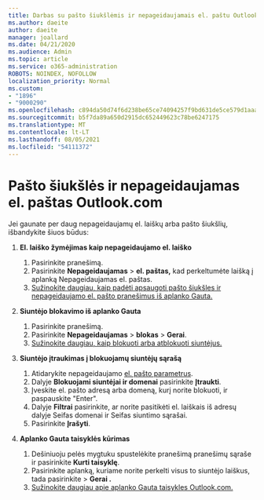 ```yaml
---
title: Darbas su pašto šiukšlėmis ir nepageidaujamais el. paštu Outlook.com
ms.author: daeite
author: daeite
manager: joallard
ms.date: 04/21/2020
ms.audience: Admin
ms.topic: article
ms.service: o365-administration
ROBOTS: NOINDEX, NOFOLLOW
localization_priority: Normal
ms.custom:
- "1896"
- "9000290"
ms.openlocfilehash: c894da50d74f6d238be65ce74094257f9bd631de5ce579d1aaa511292c2523e6
ms.sourcegitcommit: b5f7da89a650d2915dc652449623c78be6247175
ms.translationtype: MT
ms.contentlocale: lt-LT
ms.lasthandoff: 08/05/2021
ms.locfileid: "54111372"
---
```

# <a name="spam-and-junk-email-in-outlookcom"></a>Pašto šiukšlės ir nepageidaujamas el. paštas Outlook.com

Jei gaunate per daug nepageidaujamų el. laiškų arba pašto šiukšlių, išbandykite šiuos būdus:

1. **El. laiško žymėjimas kaip nepageidaujamo el. laiško**
    1. Pasirinkite pranešimą.
    1. Pasirinkite **Nepageidaujamas**  >  **el. paštas,** kad perkeltumėte laišką į aplanką Nepageidaujamas el. paštas.
    1. [Sužinokite daugiau, kaip padėti apsaugoti pašto šiukšles ir nepageidaujamo el. pašto pranešimus iš aplanko Gauta.](https://support.office.com/article/a3ece97b-82f8-4a5e-9ac3-e92fa6427ae4?wt.mc_id=Office_Outlook_com_Alchemy)

1. **Siuntėjo blokavimo iš aplanko Gauta**
    1. Pasirinkite pranešimą.
    1. Pasirinkite **Nepageidaujamas**  >  **blokas**  >  **Gerai**.
    1. [Sužinokite daugiau, kaip blokuoti arba atblokuoti siuntėjus.](https://support.office.com/article/afba1c94-77bb-4f50-8b85-057cf52f4d5e?wt.mc_id=Office_Outlook_com_Alchemy)

1. **Siuntėjo įtraukimas į blokuojamų siuntėjų sąrašą**
    1. Atidarykite nepageidaujamo [el. pašto parametrus](https://outlook.live.com/mail/options/mail/junkEmail/blockedSendersAndDomainsV2).
    1. Dalyje **Blokuojami siuntėjai ir domenai** pasirinkite **Įtraukti**.
    1. Įveskite el. pašto adresą arba domeną, kurį norite blokuoti, ir paspauskite "Enter".
    1. Dalyje **Filtrai** pasirinkite, ar norite pasitikėti el. laiškais iš adresų dalyje Seifas domenai ir Seifas siuntimo sąrašai.
    1. Pasirinkite **Įrašyti**.

1. **Aplanko Gauta taisyklės kūrimas**
    1. Dešiniuoju pelės mygtuku spustelėkite pranešimą pranešimų sąraše ir pasirinkite **Kurti taisyklę**.
    1. Pasirinkite aplanką, kuriame norite perkelti visus to siuntėjo laiškus, tada pasirinkite  >  **Gerai .**
    1. [Sužinokite daugiau apie aplanko Gauta taisykles Outlook.com.](https://support.office.com/article/4b094371-a5d7-49bd-8b1b-4e4896a7cc5d?wt.mc_id=Office_Outlook_com_Alchemy)
